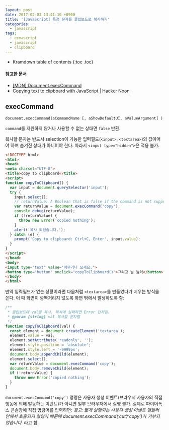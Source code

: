 ```yaml
---
layout: post
date: 2017-02-03 13:41:10 +0900
title: '[JavaScript] 특정 문자를 클립보드로 복사하기'
categories:
  - javascript
tags:
  - ecmascript
  - javascript
  - clipboard
---
```


* Kramdown table of contents
{:toc .toc}

#### 참고한 문서

- [\[MDN\] Document.execCommand](https://developer.mozilla.org/en-US/docs/Web/API/Document/execCommand)
- [Copying text to clipboard with JavaScript | Hacker Noon](https://hackernoon.com/copying-text-to-clipboard-with-javascript-df4d4988697f)

## execCommand

```
document.execCommand(aCommandName [, aShowDefaultUI, aValueArgument] )
```

`command`를 지원하지 않거나 사용할 수 없는 상태면 `false` 반환.

복사할 문자는 반드시 selection이 가능한 입력필드(`<input>`, `<textarea>`)의 값이어야 하며 숨겨진 상태가 아니어야 한다. 따라서 `<input type="hidden">`은 적용 불가.

```html
<!DOCTYPE html>
<html>
<head>
<meta charset="UTF-8">
<title>copy to clipboard</title>
<script>
function copyToClipboard() {
  var input = document.querySelector('input');
  try {
    input.select();
    // returnValue: A Boolean that is false if the command is not supported or enabled.
    var returnValue = document.execCommand('copy');
    console.debug(returnValue);
    if (!returnValue) {
      throw new Error('copied nothing');
    }
    alert('복사 되었습니다.');
  } catch (e) {
    prompt('Copy to clipboard: Ctrl+C, Enter', input.value);
  }
}
</script>
</head>
<body>
<input type="text" value="아무거나 쓰세요.">
<button type="button" onclick="copyToClipboard()">그리고 날 눌러</button>
</body>
</html>
```

만약 입력필드가 없는 상황이라면 다음처럼 `<textarea>`를 만들었다가 지우는 방식을 쓴다. 이 때 화면이 깜빡거리지 않도록 화면 밖에서 발생하도록 함:

```js
/**
 * 클립보드에 val을 복사. 복사에 실패하면 Error 던져짐.
 * @param {string} val 복사할 문자열
 */
function copyToClipboard(val) {
  const element = document.createElement('textarea');
  element.value = val;
  element.setAttribute('readonly', '');
  element.style.position = 'absolute';
  element.style.left = '-9999px';
  document.body.appendChild(element);
  element.select();
  var returnValue = document.execCommand('copy');
  document.body.removeChild(element);
  if (!returnValue) {
    throw new Error('copied nothing');
  }
}
```

`document.execCommand('copy')` 명령은 사용자 생성 이벤트(브라우저 사용자의 직접 행동에 의해 발동하는 이벤트)가 아니면 일부 브라우저에서 실행 불가. 실제로 파이어폭스 콘솔창에 직접 명령어를 입력하면: _경고: 짧게 실행되는 사용자 생성 이벤트 핸들러 안에서 호출되지 않았기 때문에 document.execCommand(‘cut’/‘copy’)가 거부되었습니다._ 라고 함.
